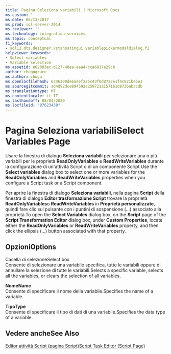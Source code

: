 ```yaml
---
title: Pagina Seleziona variabili | Microsoft Docs
ms.custom: ''
ms.date: 06/13/2017
ms.prod: sql-server-2014
ms.reviewer: ''
ms.technology: integration-services
ms.topic: conceptual
f1_keywords:
- sql12.dts.designer.vstahostingui.variablepickermodaldialog.f1
helpviewer_keywords:
- Select variables
- Variable selection
ms.assetid: e62083ec-d127-48ea-aaa4-cca6017a29cb
author: chugugrace
ms.author: chugu
ms.openlocfilehash: 6346300de6ae5f225c43f0d8722e1f4c821be5e3
ms.sourcegitcommit: ad4d92dce894592a259721a1571b1d8736abacdb
ms.translationtype: MT
ms.contentlocale: it-IT
ms.lasthandoff: 08/04/2020
ms.locfileid: "87623430"
---
```

# <a name="select-variables-page"></a><span data-ttu-id="cdead-102">Pagina Seleziona variabili</span><span class="sxs-lookup"><span data-stu-id="cdead-102">Select Variables Page</span></span>
  <span data-ttu-id="cdead-103">Usare la finestra di dialogo **Seleziona variabili** per selezionare una o più variabili per le proprietà **ReadOnlyVariables** e **ReadWriteVariables** durante la configurazione di un'attività Script o di un componente Script.</span><span class="sxs-lookup"><span data-stu-id="cdead-103">Use the **Select variables** dialog box to select one or more variables for the **ReadOnlyVariables** and **ReadWriteVariables** properties when you configure a Script task or a Script component.</span></span>  
  
 <span data-ttu-id="cdead-104">Per aprire la finestra di dialogo **Seleziona variabili**, nella pagina **Script** della finestra di dialogo **Editor trasformazione Script** trovare la proprietà **ReadOnlyVariables**o **ReadWriteVariables** in **Proprietà personalizzate**, quindi fare clic sul pulsante con i puntini di sospensione (...) associato alla proprietà.</span><span class="sxs-lookup"><span data-stu-id="cdead-104">To open the **Select Variables** dialog box, on the **Script** page of the **Script Transformation Editor** dialog box, under **Custom Properties**, locate either the **ReadOnlyVariables** or **ReadWriteVariables** property, and then click the ellipsis (...) button associated with that property.</span></span>  
  
## <a name="options"></a><span data-ttu-id="cdead-105">Opzioni</span><span class="sxs-lookup"><span data-stu-id="cdead-105">Options</span></span>  
 <span data-ttu-id="cdead-106">Casella di selezione</span><span class="sxs-lookup"><span data-stu-id="cdead-106">Select box</span></span>  
 <span data-ttu-id="cdead-107">Consente di selezionare una variabile specifica, tutte le variabili oppure di annullare la selezione di tutte le variabili.</span><span class="sxs-lookup"><span data-stu-id="cdead-107">Selects a specific variable, selects all the variables, or clears the selection of all variables.</span></span>  
  
 <span data-ttu-id="cdead-108">**Nome**</span><span class="sxs-lookup"><span data-stu-id="cdead-108">**Name**</span></span>  
 <span data-ttu-id="cdead-109">Consente di specificare il nome della variabile.</span><span class="sxs-lookup"><span data-stu-id="cdead-109">Specifies the name of a variable.</span></span>  
  
 <span data-ttu-id="cdead-110">**Tipo**</span><span class="sxs-lookup"><span data-stu-id="cdead-110">**Type**</span></span>  
 <span data-ttu-id="cdead-111">Consente di specificare il tipo di dati di una variabile.</span><span class="sxs-lookup"><span data-stu-id="cdead-111">Specifies the data type of a variable.</span></span>  
  
## <a name="see-also"></a><span data-ttu-id="cdead-112">Vedere anche</span><span class="sxs-lookup"><span data-stu-id="cdead-112">See Also</span></span>  
 [<span data-ttu-id="cdead-113">Editor attività Script &#40;pagina Script&#41;</span><span class="sxs-lookup"><span data-stu-id="cdead-113">Script Task Editor &#40;Script Page&#41;</span></span>](../script-task-editor-script-page.md)  
  
  
